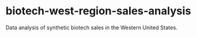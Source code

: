 # biotech-west-region-sales-analysis
Data analysis of synthetic biotech sales in the Western United States.
